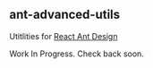 ## ant-advanced-utils

Utitlities for [React Ant Design](https://ant.design/docs/react/introduce)

Work In Progress. Check back soon.